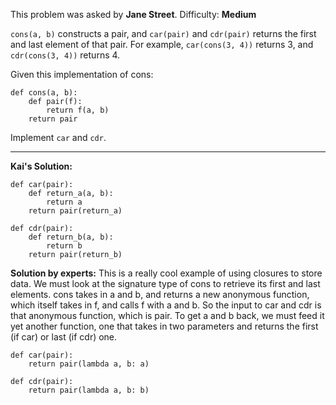 
This problem was asked by **Jane Street**. Difficulty: **Medium**

```cons(a, b)``` constructs a pair, and ```car(pair)``` and ```cdr(pair)``` returns the first and last element of that pair. For example, ```car(cons(3, 4))``` returns 3, and ```cdr(cons(3, 4))``` returns 4.

Given this implementation of cons:

```python3
def cons(a, b):
    def pair(f):
        return f(a, b)
    return pair
```
    
    
Implement ```car``` and ```cdr```.

-------
**Kai's Solution:**

```python3
def car(pair):
    def return_a(a, b):
        return a
    return pair(return_a)

def cdr(pair):
    def return_b(a, b):
        return b
    return pair(return_b)
```

**Solution by experts:**
This is a really cool example of using closures to store data. We must look at the signature type of cons to retrieve its first and last elements. cons takes in a and b, and returns a new anonymous function, which itself takes in f, and calls f with a and b. So the input to car and cdr is that anonymous function, which is pair. To get a and b back, we must feed it yet another function, one that takes in two parameters and returns the first (if car) or last (if cdr) one.

```python3
def car(pair):
    return pair(lambda a, b: a)

def cdr(pair):
    return pair(lambda a, b: b)
```
